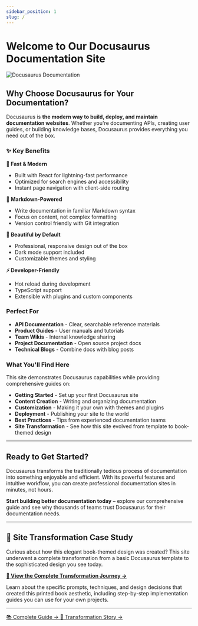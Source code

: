```yaml
---
sidebar_position: 1
slug: /
---
```


# Welcome to Our Docusaurus Documentation Site

<div style={{textAlign: 'center', marginBottom: '2rem'}}>
  <img src="/img/undraw_docusaurus_tree.svg" alt="Docusaurus Documentation" style={{width: '300px', height: 'auto'}} />
</div>

## Why Choose Docusaurus for Your Documentation?

Docusaurus is **the modern way to build, deploy, and maintain documentation websites**. Whether you're documenting APIs, creating user guides, or building knowledge bases, Docusaurus provides everything you need out of the box.

### ✨ Key Benefits

**🚀 Fast & Modern**

- Built with React for lightning-fast performance
- Optimized for search engines and accessibility
- Instant page navigation with client-side routing

**📝 Markdown-Powered**

- Write documentation in familiar Markdown syntax
- Focus on content, not complex formatting
- Version control friendly with Git integration

**🎨 Beautiful by Default**

- Professional, responsive design out of the box
- Dark mode support included
- Customizable themes and styling

**⚡ Developer-Friendly**

- Hot reload during development
- TypeScript support
- Extensible with plugins and custom components

### Perfect For

- **API Documentation** - Clear, searchable reference materials
- **Product Guides** - User manuals and tutorials
- **Team Wikis** - Internal knowledge sharing
- **Project Documentation** - Open source project docs
- **Technical Blogs** - Combine docs with blog posts

### What You'll Find Here

This site demonstrates Docusaurus capabilities while providing comprehensive guides on:

- **Getting Started** - Set up your first Docusaurus site
- **Content Creation** - Writing and organizing documentation
- **Customization** - Making it your own with themes and plugins
- **Deployment** - Publishing your site to the world
- **Best Practices** - Tips from experienced documentation teams
- **Site Transformation** - See how this site evolved from template to book-themed design

---

## Ready to Get Started?

Docusaurus transforms the traditionally tedious process of documentation into something enjoyable and efficient. With its powerful features and intuitive workflow, you can create professional documentation sites in minutes, not hours.

**Start building better documentation today** – explore our comprehensive guide and see why thousands of teams trust Docusaurus for their documentation needs.

---

## 🎨 Site Transformation Case Study

Curious about how this elegant book-themed design was created? This site underwent a complete transformation from a basic Docusaurus template to the sophisticated design you see today.

**[📖 View the Complete Transformation Journey →](/site-transformation)**

Learn about the specific prompts, techniques, and design decisions that created this printed book aesthetic, including step-by-step implementation guides you can use for your own projects.

---

<div style={{textAlign: 'center', marginTop: '2rem', display: 'flex', gap: '1rem', justifyContent: 'center', flexWrap: 'wrap'}}>
  <a href="/docusaurus-guide" style={{
    display: 'inline-block',
    backgroundColor: 'var(--ifm-color-primary)',
    color: 'white',
    padding: '12px 24px',
    borderRadius: '6px',
    textDecoration: 'none',
    fontWeight: 'bold'
  }}>
    📚 Complete Guide →
  </a>
  <a href="/site-transformation" style={{
    display: 'inline-block',
    backgroundColor: 'var(--ifm-color-primary-lighter)',
    color: 'var(--ifm-color-emphasis-900)',
    padding: '12px 24px',
    borderRadius: '6px',
    textDecoration: 'none',
    fontWeight: 'bold',
    border: '2px solid var(--ifm-color-primary)'
  }}>
    🎨 Transformation Story →
  </a>
</div>
